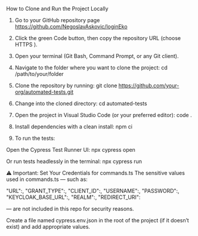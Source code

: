 How to Clone and Run the Project Locally

1. Go to your GitHub repository page https://github.com/NegoslavAskovic/loginEko

2. Click the green Code button, then copy the repository URL (choose HTTPS ).

3. Open your terminal (Git Bash, Command Prompt, or any Git client).

4. Navigate to the folder where you want to clone the project:
   cd /path/to/your/folder

5. Clone the repository by running:
   git clone https://github.com/your-org/automated-tests.git

6. Change into the cloned directory:
   cd automated-tests

7. Open the project in Visual Studio Code (or your preferred editor):
   code .

8. Install dependencies with a clean install:
   npm ci

9. To run the tests:

Open the Cypress Test Runner UI:
npx cypress open

Or run tests headlessly in the terminal:
npx cypress run

⚠️ Important: Set Your Credentials for commands.ts
The sensitive values used in commands.ts — such as:

"URL":,
"GRANT_TYPE":,
"CLIENT_ID":,
"USERNAME":,
"PASSWORD":,
"KEYCLOAK_BASE_URL":,
"REALM":,
"REDIRECT_URI":

— are not included in this repo for security reasons.

Create a file named cypress.env.json in the root of the project (if it doesn’t exist) and add appropriate values.
